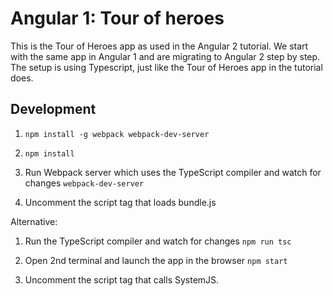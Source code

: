 # Angular 1: Tour of heroes

This is the Tour of Heroes app as used in the Angular 2 tutorial. We start with the same app in Angular 1 and are migrating to Angular 2 step by step.
The setup is using Typescript, just like the Tour of Heroes app in the tutorial does.

## Development

1. `npm install -g webpack webpack-dev-server`

1. `npm install`

1. Run Webpack server which uses the TypeScript compiler and watch for changes `webpack-dev-server`

1. Uncomment the script tag that loads bundle.js


Alternative:

1. Run the TypeScript compiler and watch for changes `npm run tsc`

1. Open 2nd terminal and launch the app in the browser `npm start`

1. Uncomment the script tag that calls SystemJS.